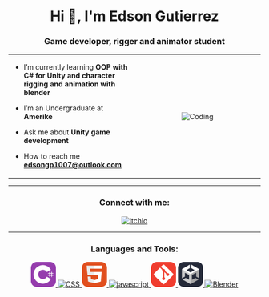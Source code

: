 
<h1 align="center">Hi 👋, I'm Edson Gutierrez</h1>
<h3 align="center">Game developer, rigger and animator student</h3>

<table align="center">
<tr border="none">
<td width="50%" align="left">
  
- I’m currently learning **OOP with C# for Unity and character rigging and animation with blender**

- I’m an Undergraduate at **Amerike**

- Ask me about **Unity game development**

- How to reach me **edsongp1007@outlook.com**

</td>
<td width="50%" align="center">

  <img align="center" alt="Coding" width="450" src="https://cdn.dribbble.com/users/28716/screenshots/1886991/media/a085bb2810f257d54ecadfe9ff4abed5.gif">
 
  </td>
</tr>
</table>

---

<h3 align="center">Connect with me:</h3>
<p align="center">
  <a href="https://teseo723.itch.io" target="blank"><img align="center" src="https://avatars.githubusercontent.com/u/14803619?s=200&v=4" alt="itchio" height="50" width="50" />
  </a>
</p>

---

<h3 align="center">Languages and Tools:</h3>
<p align="center">
  <a href="https://dotnet.microsoft.com/es-es/languages/csharp" target="_blank" rel="noreferrer"> <img src="https://raw.githubusercontent.com/tandpfun/skill-icons/de91fca307a83d75fc5b1f6ce24540454acead41/icons/CS.svg" alt="C#" width="50" height="50"/> 
  </a> 
  <a href="https://developer.mozilla.org/es/docs/Web/CSS" target="_blank" rel="noreferrer"> <img src="https://diziglobalsolution.com/wp-content/uploads/2023/04/logo-css-3-1536.png" alt="CSS" width="50" height="50"/> 
  </a> 
   <a href="https://www.w3.org/html/" target="_blank" rel="noreferrer"> <img src="https://raw.githubusercontent.com/tandpfun/skill-icons/de91fca307a83d75fc5b1f6ce24540454acead41/icons/HTML.svg" alt="html5" width="50" height="50"/> </a>  
  <a href="https://developer.mozilla.org/en-US/docs/Web/JavaScript" target="_blank" rel="noreferrer"> <img src="https://upload.wikimedia.org/wikipedia/commons/thumb/6/6a/JavaScript-logo.png/800px-JavaScript-logo.png" alt="javascript" width="50" height="50"/> 
  </a>
  <a href="https://git-scm.com/" target="_blank" rel="noreferrer"> <img src="https://raw.githubusercontent.com/tandpfun/skill-icons/de91fca307a83d75fc5b1f6ce24540454acead41/icons/Git.svg" alt="git" width="50" height="50"/> 
  </a>   
  <a href="https://unity.com/es" target="_blank" rel="noreferrer"> <img src="https://raw.githubusercontent.com/tandpfun/skill-icons/de91fca307a83d75fc5b1f6ce24540454acead41/icons/Unity-Dark.svg" alt="Unity" width="50" height="50"/> 
  </a> 
  <a href="https://www.blender.org" target="_blank" rel="noreferrer"> <img src="https://upload.wikimedia.org/wikipedia/commons/thumb/0/0c/Blender_logo_no_text.svg/2503px-Blender_logo_no_text.svg.png" alt="Blender" width="50" height="50"/> 
  </a>
</p>
